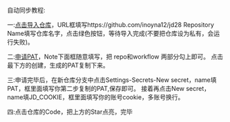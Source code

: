 自动同步教程:


一:[点击导入仓库](https://github.com/new/import)，URL框填写https://github.com/inoyna12/jd28
Repository Name填写仓库名字，点击绿色按钮，等待导入完成(不要把仓库设为私有，会运行失败)。





二:[申请PAT](https://github.com/settings/tokens/new)，Note下面框随意填写，把 repo和workflow 两部分勾上即可。
点击最下方的创建，生成的PAT复制下来。




三:申请完毕后，在新仓库分支中点击Settings-Secrets-New secret，name填PAT，框里面填写你第二步复制的PAT,保存即可。
接着再点击New secret，name填JD_COOKIE，框里面填写你的账号cookie，多账号换行。




四:点击仓库的Code，把上方的Star点亮，完毕
